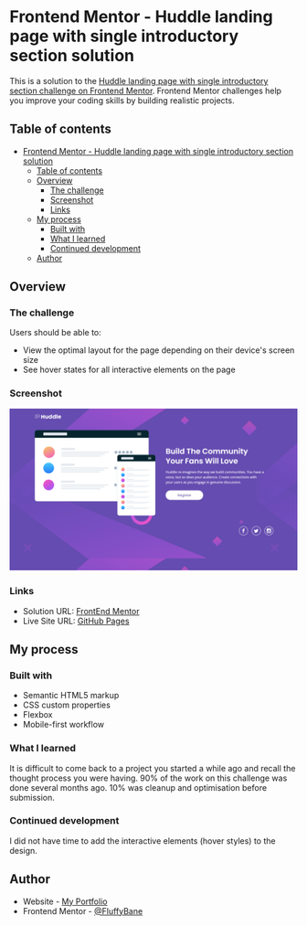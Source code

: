 # Frontend Mentor - Huddle landing page with single introductory section solution

This is a solution to the [Huddle landing page with single introductory section challenge on Frontend Mentor](https://www.frontendmentor.io/challenges/huddle-landing-page-with-a-single-introductory-section-B_2Wvxgi0). Frontend Mentor challenges help you improve your coding skills by building realistic projects. 

## Table of contents

- [Frontend Mentor - Huddle landing page with single introductory section solution](#frontend-mentor---huddle-landing-page-with-single-introductory-section-solution)
  - [Table of contents](#table-of-contents)
  - [Overview](#overview)
    - [The challenge](#the-challenge)
    - [Screenshot](#screenshot)
    - [Links](#links)
  - [My process](#my-process)
    - [Built with](#built-with)
    - [What I learned](#what-i-learned)
    - [Continued development](#continued-development)
  - [Author](#author)

## Overview

### The challenge

Users should be able to:

- View the optimal layout for the page depending on their device's screen size
- See hover states for all interactive elements on the page

### Screenshot

![](./screenshot.png)

### Links

- Solution URL: [FrontEnd Mentor](https://www.frontendmentor.io/solutions/responsive-landing-page-html-css-qYg-OKaG1q)
- Live Site URL: [GitHub Pages](https://fluffybane.github.io/huddle-landing-page/)

## My process

### Built with

- Semantic HTML5 markup
- CSS custom properties
- Flexbox
- Mobile-first workflow

### What I learned

It is difficult to come back to a project you started a while ago and recall the thought process you were having. 90% of the work on this challenge was done several months ago. 10% was cleanup and optimisation before submission.

### Continued development

I did not have time to add the interactive elements (hover styles) to the design.

## Author

- Website - [My Portfolio](https://fluffybane.github.io/portfolio-site/)
- Frontend Mentor - [@FluffyBane](https://www.frontendmentor.io/profile/FluffyBane)
